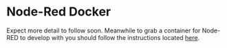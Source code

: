 # Node-Red Docker
Expect more detail to follow soon. Meanwhile to grab a container for Node-RED to develop with you should follow the instructions located [here](https://github.com/node-red/node-red-docker#readme).
